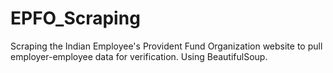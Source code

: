 # EPFO_Scraping
Scraping the Indian Employee's Provident Fund Organization website to pull employer-employee data for verification.
Using BeautifulSoup. 